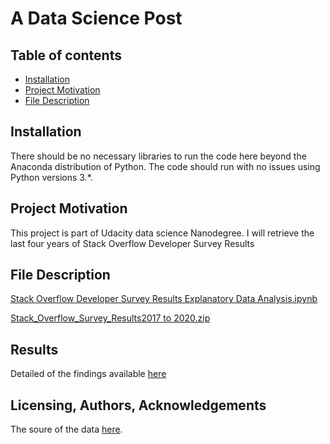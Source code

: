 # A Data Science Post
## Table of contents
* [Installation](#installation)
* [Project Motivation](#project_motivation)
* [File Description](#file_description)

## Installation
There should be no necessary libraries to run the code here beyond the Anaconda distribution of Python. The code should run with no issues using Python versions 3.*.
	
## Project Motivation
This project is part of Udacity data science Nanodegree. 
I will retrieve the last four years of Stack Overflow Developer Survey Results 
	
## File Description
[Stack Overflow Developer Survey Results Explanatory Data Analysis.ipynb](https://github.com/mahajye90/A-Data-Science-Post/blob/master/Stack%20Overflow%20Developer%20Survey%20Results%20Explanatory%20Data%C2%A0Analysis.ipynb)

[Stack_Overflow_Survey_Results2017 to 2020.zip](https://github.com/mahajye90/A-Data-Science-Post/blob/master/Stack_Overflow_Survey_Results2017%20to%202020.zip)

## Results

Detailed of the findings available [here](https://medium.com/@mahajye/stack-overflow-developer-survey-results-explanatory-data-analysis-a6558208727e)

## Licensing, Authors, Acknowledgements
The soure of the data [here](https://insights.stackoverflow.com/survey).
